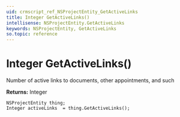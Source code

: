 ```yaml
---
uid: crmscript_ref_NSProjectEntity_GetActiveLinks
title: Integer GetActiveLinks()
intellisense: NSProjectEntity.GetActiveLinks
keywords: NSProjectEntity, GetActiveLinks
so.topic: reference
---
```


# Integer GetActiveLinks()

Number of active links to documents, other appointments, and such

**Returns:** Integer

```crmscript
NSProjectEntity thing;
Integer activeLinks  = thing.GetActiveLinks();
```

